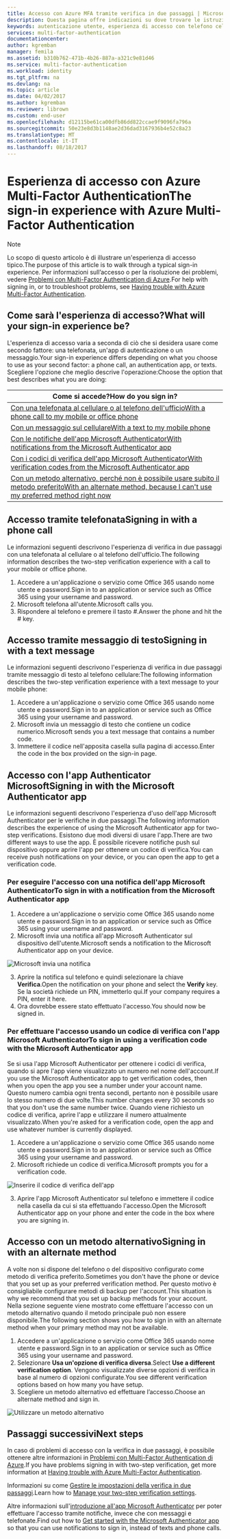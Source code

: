```yaml
---
title: Accesso con Azure MFA tramite verifica in due passaggi | Microsoft Docs
description: Questa pagina offre indicazioni su dove trovare le istruzioni per visualizzare i diversi metodi di accesso disponibili con Azure MFA.
keywords: autenticazione utente, esperienza di accesso con telefono cellulare, accesso con telefono dell'ufficio
services: multi-factor-authentication
documentationcenter: 
author: kgremban
manager: femila
ms.assetid: b310b762-471b-4b26-887a-a321c9e81d46
ms.service: multi-factor-authentication
ms.workload: identity
ms.tgt_pltfrm: na
ms.devlang: na
ms.topic: article
ms.date: 04/02/2017
ms.author: kgremban
ms.reviewer: librown
ms.custom: end-user
ms.openlocfilehash: d12115be61ca00dfb86dd822ccae9f9096fa796a
ms.sourcegitcommit: 50e23e8d3b1148ae2d36dad3167936b4e52c8a23
ms.translationtype: MT
ms.contentlocale: it-IT
ms.lasthandoff: 08/18/2017
---
```

# <a name="the-sign-in-experience-with-azure-multi-factor-authentication"></a><span data-ttu-id="2ea0a-104">Esperienza di accesso con Azure Multi-Factor Authentication</span><span class="sxs-lookup"><span data-stu-id="2ea0a-104">The sign-in experience with Azure Multi-Factor Authentication</span></span>
> [!NOTE]
> <span data-ttu-id="2ea0a-105">Lo scopo di questo articolo è di illustrare un'esperienza di accesso tipico.</span><span class="sxs-lookup"><span data-stu-id="2ea0a-105">The purpose of this article is to walk through a typical sign-in experience.</span></span> <span data-ttu-id="2ea0a-106">Per informazioni sull’accesso o per la risoluzione dei problemi, vedere [Problemi con Multi-Factor Authentication di Azure](multi-factor-authentication-end-user-troubleshoot.md).</span><span class="sxs-lookup"><span data-stu-id="2ea0a-106">For help with signing in, or to troubleshoot problems, see [Having trouble with Azure Multi-Factor Authentication](multi-factor-authentication-end-user-troubleshoot.md).</span></span>

## <a name="what-will-your-sign-in-experience-be"></a><span data-ttu-id="2ea0a-107">Come sarà l'esperienza di accesso?</span><span class="sxs-lookup"><span data-stu-id="2ea0a-107">What will your sign-in experience be?</span></span>
<span data-ttu-id="2ea0a-108">L'esperienza di accesso varia a seconda di ciò che si desidera usare come secondo fattore: una telefonata, un'app di autenticazione o un messaggio.</span><span class="sxs-lookup"><span data-stu-id="2ea0a-108">Your sign-in experience differs depending on what you choose to use as your second factor: a phone call, an authentication app, or texts.</span></span> <span data-ttu-id="2ea0a-109">Scegliere l'opzione che meglio descrive l'operazione:</span><span class="sxs-lookup"><span data-stu-id="2ea0a-109">Choose the option that best describes what you are doing:</span></span>

| <span data-ttu-id="2ea0a-110">Come si accede?</span><span class="sxs-lookup"><span data-stu-id="2ea0a-110">How do you sign in?</span></span> | 
| --- |
| [<span data-ttu-id="2ea0a-111">Con una telefonata al cellulare o al telefono dell'ufficio</span><span class="sxs-lookup"><span data-stu-id="2ea0a-111">With a phone call to my mobile or office phone</span></span>](#signing-in-with-a-phone-call) |
| [<span data-ttu-id="2ea0a-112">Con un messaggio sul cellulare</span><span class="sxs-lookup"><span data-stu-id="2ea0a-112">With a text to my mobile phone</span></span>](#signing-in-with-a-text-message)
| [<span data-ttu-id="2ea0a-113">Con le notifiche dell'app Microsoft Authenticator</span><span class="sxs-lookup"><span data-stu-id="2ea0a-113">With notifications from the Microsoft Authenticator app</span></span>](#signing-in-with-the-microsoft-authenticator-app-using-notification) |
| [<span data-ttu-id="2ea0a-114">Con i codici di verifica dell'app Microsoft Authenticator</span><span class="sxs-lookup"><span data-stu-id="2ea0a-114">With verification codes from the Microsoft Authenticator app</span></span>](#signing-in-with-the-microsoft-authenticator-app-using-verification-code) |
| [<span data-ttu-id="2ea0a-115">Con un metodo alternativo, perché non è possibile usare subito il metodo preferito</span><span class="sxs-lookup"><span data-stu-id="2ea0a-115">With an alternate method, because I can't use my preferred method right now</span></span>](#signing-in-with-an-alternate-method) |

## <a name="signing-in-with-a-phone-call"></a><span data-ttu-id="2ea0a-116">Accesso tramite telefonata</span><span class="sxs-lookup"><span data-stu-id="2ea0a-116">Signing in with a phone call</span></span>
<span data-ttu-id="2ea0a-117">Le informazioni seguenti descrivono l'esperienza di verifica in due passaggi con una telefonata al cellulare o al telefono dell'ufficio.</span><span class="sxs-lookup"><span data-stu-id="2ea0a-117">The following information describes the two-step verification experience with a call to your mobile or office phone.</span></span>

1. <span data-ttu-id="2ea0a-118">Accedere a un'applicazione o servizio come Office 365 usando nome utente e password.</span><span class="sxs-lookup"><span data-stu-id="2ea0a-118">Sign in to an application or service such as Office 365 using your username and password.</span></span>  
2. <span data-ttu-id="2ea0a-119">Microsoft telefona all'utente.</span><span class="sxs-lookup"><span data-stu-id="2ea0a-119">Microsoft calls you.</span></span>  
3. <span data-ttu-id="2ea0a-120">Rispondere al telefono e premere il tasto #.</span><span class="sxs-lookup"><span data-stu-id="2ea0a-120">Answer the phone and hit the # key.</span></span>  

## <a name="signing-in-with-a-text-message"></a><span data-ttu-id="2ea0a-121">Accesso tramite messaggio di testo</span><span class="sxs-lookup"><span data-stu-id="2ea0a-121">Signing in with a text message</span></span>
<span data-ttu-id="2ea0a-122">Le informazioni seguenti descrivono l'esperienza di verifica in due passaggi tramite messaggio di testo al telefono cellulare:</span><span class="sxs-lookup"><span data-stu-id="2ea0a-122">The following information describes the two-step verification experience with a text message to your mobile phone:</span></span>

1. <span data-ttu-id="2ea0a-123">Accedere a un'applicazione o servizio come Office 365 usando nome utente e password.</span><span class="sxs-lookup"><span data-stu-id="2ea0a-123">Sign in to an application or service such as Office 365 using your username and password.</span></span> 
2. <span data-ttu-id="2ea0a-124">Microsoft invia un messaggio di testo che contiene un codice numerico.</span><span class="sxs-lookup"><span data-stu-id="2ea0a-124">Microsoft sends you a text message that contains a number code.</span></span> 
3. <span data-ttu-id="2ea0a-125">Immettere il codice nell'apposita casella sulla pagina di accesso.</span><span class="sxs-lookup"><span data-stu-id="2ea0a-125">Enter the code in the box provided on the sign-in page.</span></span> 

## <a name="signing-in-with-the-microsoft-authenticator-app"></a><span data-ttu-id="2ea0a-126">Accesso con l'app Authenticator Microsoft</span><span class="sxs-lookup"><span data-stu-id="2ea0a-126">Signing in with the Microsoft Authenticator app</span></span> 
<span data-ttu-id="2ea0a-127">Le informazioni seguenti descrivono l'esperienza d'uso dell'app Microsoft Authenticator per le verifiche in due passaggi.</span><span class="sxs-lookup"><span data-stu-id="2ea0a-127">The following information describes the experience of using the Microsoft Authenticator app for two-step verifications.</span></span> <span data-ttu-id="2ea0a-128">Esistono due modi diversi di usare l'app.</span><span class="sxs-lookup"><span data-stu-id="2ea0a-128">There are two different ways to use the app.</span></span> <span data-ttu-id="2ea0a-129">È possibile ricevere notifiche push sul dispositivo oppure aprire l'app per ottenere un codice di verifica.</span><span class="sxs-lookup"><span data-stu-id="2ea0a-129">You can receive push notifications on your device, or you can open the app to get a verification code.</span></span>

### <a name="to-sign-in-with-a-notification-from-the-microsoft-authenticator-app"></a><span data-ttu-id="2ea0a-130">Per eseguire l'accesso con una notifica dell'app Microsoft Authenticator</span><span class="sxs-lookup"><span data-stu-id="2ea0a-130">To sign in with a notification from the Microsoft Authenticator app</span></span>
1. <span data-ttu-id="2ea0a-131">Accedere a un'applicazione o servizio come Office 365 usando nome utente e password.</span><span class="sxs-lookup"><span data-stu-id="2ea0a-131">Sign in to an application or service such as Office 365 using your username and password.</span></span>
2. <span data-ttu-id="2ea0a-132">Microsoft invia una notifica all'app Microsoft Authenticator sul dispositivo dell'utente.</span><span class="sxs-lookup"><span data-stu-id="2ea0a-132">Microsoft sends a notification to the Microsoft Authenticator app on your device.</span></span>

  ![Microsoft invia una notifica](./media/multi-factor-authentication-end-user-signin/notify.png)

3. <span data-ttu-id="2ea0a-134">Aprire la notifica sul telefono e quindi selezionare la chiave **Verifica**.</span><span class="sxs-lookup"><span data-stu-id="2ea0a-134">Open the notification on your phone and select the **Verify** key.</span></span> <span data-ttu-id="2ea0a-135">Se la società richiede un PIN, immetterlo qui.</span><span class="sxs-lookup"><span data-stu-id="2ea0a-135">If your company requires a PIN, enter it here.</span></span>
4. <span data-ttu-id="2ea0a-136">Ora dovrebbe essere stato effettuato l'accesso.</span><span class="sxs-lookup"><span data-stu-id="2ea0a-136">You should now be signed in.</span></span>

### <a name="to-sign-in-using-a-verification-code-with-the-microsoft-authenticator-app"></a><span data-ttu-id="2ea0a-137">Per effettuare l'accesso usando un codice di verifica con l'app Microsoft Authenticator</span><span class="sxs-lookup"><span data-stu-id="2ea0a-137">To sign in using a verification code with the Microsoft Authenticator app</span></span>

<span data-ttu-id="2ea0a-138">Se si usa l'app Microsoft Authenticator per ottenere i codici di verifica, quando si apre l'app viene visualizzato un numero nel nome dell'account.</span><span class="sxs-lookup"><span data-stu-id="2ea0a-138">If you use the Microsoft Authenticator app to get verification codes, then when you open the app you see a number under your account name.</span></span> <span data-ttu-id="2ea0a-139">Questo numero cambia ogni trenta secondi, pertanto non è possibile usare lo stesso numero di due volte.</span><span class="sxs-lookup"><span data-stu-id="2ea0a-139">This number changes every 30 seconds so that you don't use the same number twice.</span></span> <span data-ttu-id="2ea0a-140">Quando viene richiesto un codice di verifica, aprire l'app e utilizzare il numero attualmente visualizzato.</span><span class="sxs-lookup"><span data-stu-id="2ea0a-140">When you're asked for a verification code, open the app and use whatever number is currently displayed.</span></span> 

1. <span data-ttu-id="2ea0a-141">Accedere a un'applicazione o servizio come Office 365 usando nome utente e password.</span><span class="sxs-lookup"><span data-stu-id="2ea0a-141">Sign in to an application or service such as Office 365 using your username and password.</span></span>
2. <span data-ttu-id="2ea0a-142">Microsoft richiede un codice di verifica.</span><span class="sxs-lookup"><span data-stu-id="2ea0a-142">Microsoft prompts you for a verification code.</span></span>

  ![Inserire il codice di verifica dell'app](./media/multi-factor-authentication-end-user-signin/verify3.png)

3. <span data-ttu-id="2ea0a-144">Aprire l'app Microsoft Authenticator sul telefono e immettere il codice nella casella da cui si sta effettuando l'accesso.</span><span class="sxs-lookup"><span data-stu-id="2ea0a-144">Open the Microsoft Authenticator app on your phone and enter the code in the box where you are signing in.</span></span>

## <a name="signing-in-with-an-alternate-method"></a><span data-ttu-id="2ea0a-145">Accesso con un metodo alternativo</span><span class="sxs-lookup"><span data-stu-id="2ea0a-145">Signing in with an alternate method</span></span>
<span data-ttu-id="2ea0a-146">A volte non si dispone del telefono o del dispositivo configurato come metodo di verifica preferito.</span><span class="sxs-lookup"><span data-stu-id="2ea0a-146">Sometimes you don't have the phone or device that you set up as your preferred verification method.</span></span> <span data-ttu-id="2ea0a-147">Per questo motivo è consigliabile configurare metodi di backup per l'account.</span><span class="sxs-lookup"><span data-stu-id="2ea0a-147">This situation is why we recommend that you set up backup methods for your account.</span></span> <span data-ttu-id="2ea0a-148">Nella sezione seguente viene mostrato come effettuare l'accesso con un metodo alternativo quando il metodo principale può non essere disponibile.</span><span class="sxs-lookup"><span data-stu-id="2ea0a-148">The following section shows you how to sign in with an alternate method when your primary method may not be available.</span></span>

1. <span data-ttu-id="2ea0a-149">Accedere a un'applicazione o servizio come Office 365 usando nome utente e password.</span><span class="sxs-lookup"><span data-stu-id="2ea0a-149">Sign in to an application or service such as Office 365 using your username and password.</span></span>
2. <span data-ttu-id="2ea0a-150">Selezionare **Usa un'opzione di verifica diversa**.</span><span class="sxs-lookup"><span data-stu-id="2ea0a-150">Select **Use a different verification option**.</span></span> <span data-ttu-id="2ea0a-151">Vengono visualizzate diverse opzioni di verifica in base al numero di opzioni configurate.</span><span class="sxs-lookup"><span data-stu-id="2ea0a-151">You see different verification options based on how many you have setup.</span></span>
3. <span data-ttu-id="2ea0a-152">Scegliere un metodo alternativo ed effettuare l’accesso.</span><span class="sxs-lookup"><span data-stu-id="2ea0a-152">Choose an alternate method and sign in.</span></span>

  ![Utilizzare un metodo alternativo](./media/multi-factor-authentication-end-user-signin/alt.png)

## <a name="next-steps"></a><span data-ttu-id="2ea0a-154">Passaggi successivi</span><span class="sxs-lookup"><span data-stu-id="2ea0a-154">Next steps</span></span>

<span data-ttu-id="2ea0a-155">In caso di problemi di accesso con la verifica in due passaggi, è possibile ottenere altre informazioni in [Problemi con Multi-Factor Authentication di Azure](multi-factor-authentication-end-user-troubleshoot.md).</span><span class="sxs-lookup"><span data-stu-id="2ea0a-155">If you have problems signing in with two-step verification, get more information at [Having trouble with Azure Multi-Factor Authentication](multi-factor-authentication-end-user-troubleshoot.md).</span></span>

<span data-ttu-id="2ea0a-156">Informazioni su come [Gestire le impostazioni della verifica in due passaggi](multi-factor-authentication-end-user-manage-settings.md).</span><span class="sxs-lookup"><span data-stu-id="2ea0a-156">Learn how to [Manage your two-step verification settings](multi-factor-authentication-end-user-manage-settings.md).</span></span>

<span data-ttu-id="2ea0a-157">Altre informazioni sull'[introduzione all'app Microsoft Authenticator](microsoft-authenticator-app-how-to.md) per poter effettuare l'accesso tramite notifiche, invece che con messaggi e telefonate.</span><span class="sxs-lookup"><span data-stu-id="2ea0a-157">Find out how to [Get started with the Microsoft Authenticator app](microsoft-authenticator-app-how-to.md) so that you can use notifications to sign in, instead of texts and phone calls.</span></span> 